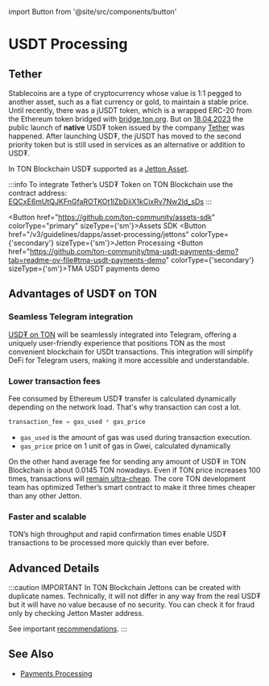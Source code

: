 import Button from '@site/src/components/button'

# USDT Processing

## Tether

Stablecoins are a type of cryptocurrency whose value is 1:1 pegged to another asset, such as a fiat currency or gold, to maintain a stable price. Until recently, there was a jUSDT token, which is a wrapped ERC-20 from the Ethereum token bridged with <a href="https://bridge.ton.org" target="_blank">bridge.ton.org</a>. But on [18.04.2023](https://t.me/toncoin/824) the public launch of **native** USD₮ token issued by the company <a href="https://tether.to/en/" target="_blank">Tether</a> was happened. After launching USD₮, the jUSDT has moved to the second priority token but is still used in services as an alternative or addition to USD₮.

In TON Blockchain USD₮ supported as a [Jetton Asset](/v3/guidelines/dapps/asset-processing/jettons).

:::info
To integrate Tether’s USD₮ Token on TON Blockchain use the contract address:
[EQCxE6mUtQJKFnGfaROTKOt1lZbDiiX1kCixRv7Nw2Id_sDs](https://tonviewer.com/EQCxE6mUtQJKFnGfaROTKOt1lZbDiiX1kCixRv7Nw2Id_sDs?section=jetton)
:::

<Button href="https://github.com/ton-community/assets-sdk" colorType="primary" sizeType={'sm'}>Assets SDK</Button>
<Button href="/v3/guidelines/dapps/asset-processing/jettons" colorType={'secondary'} sizeType={'sm'}>Jetton Processing</Button>
<Button href="https://github.com/ton-community/tma-usdt-payments-demo?tab=readme-ov-file#tma-usdt-payments-demo" colorType={'secondary'} sizeType={'sm'}>TMA USDT payments demo</Button>


## Advantages of USD₮ on TON

### Seamless Telegram integration

[USD₮ on TON](https://ton.org/borderless) will be seamlessly integrated into Telegram, offering a uniquely user-friendly experience that positions TON as the most convenient blockchain for USDt transactions. This integration will simplify DeFi for Telegram users, making it more accessible and understandable.

### Lower transaction fees

Fee consumed by Ethereum USD₮ transfer is calculated dynamically depending on the network load. That's why transaction can cost a lot.

 ```cpp
transaction_fee = gas_used * gas_price
```

* `gas_used` is the amount of gas was used during transaction execution.
* `gas_price` price on 1 unit of gas in Gwei, calculated dynamically

On the other hand average fee for sending any amount of USD₮ in TON Blockchain is about 0.0145 TON nowadays. Even if TON price increases 100 times, transactions will [remain ultra-cheap](/v3/documentation/smart-contracts/transaction-fees/fees#average-transaction-cost). The core TON development team has optimized Tether’s smart contract to make it three times cheaper than any other Jetton.

### Faster and scalable

TON’s high throughput and rapid confirmation times enable USD₮ transactions to be processed more quickly than ever before.

## Advanced Details

:::caution IMPORTANT
In TON Blockchain Jettons can be created with duplicate names. Technically, it will not differ in any way from the real USD₮ but it will have no value because of no security. You can check it for fraud only by checking Jetton Master address.

See important [recommendations](/v3/guidelines/dapps/asset-processing/jettons).
:::

## See Also

* [Payments Processing](/v3/guidelines/dapps/asset-processing/payments-processing)
